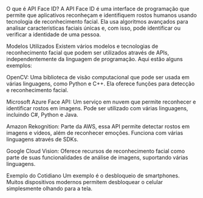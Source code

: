 O que é API Face ID?
A API Face ID é uma interface de programação que permite que aplicativos reconheçam e identifiquem rostos humanos usando tecnologia de reconhecimento facial. Ela usa algoritmos avançados para analisar características faciais únicas e, com isso, pode identificar ou verificar a identidade de uma pessoa.

Modelos Utilizados
Existem vários modelos e tecnologias de reconhecimento facial que podem ser utilizados através de APIs, independentemente da linguagem de programação. Aqui estão alguns exemplos:

OpenCV: Uma biblioteca de visão computacional que pode ser usada em várias linguagens, como Python e C++. Ela oferece funções para detecção e reconhecimento facial.

Microsoft Azure Face API: Um serviço em nuvem que permite reconhecer e identificar rostos em imagens. Pode ser utilizado com várias linguagens, incluindo C#, Python e Java.

Amazon Rekognition: Parte da AWS, essa API permite detectar rostos em imagens e vídeos, além de reconhecer emoções. Funciona com várias linguagens através de SDKs.

Google Cloud Vision: Oferece recursos de reconhecimento facial como parte de suas funcionalidades de análise de imagens, suportando várias linguagens.

Exemplo do Cotidiano
Um exemplo é o desbloqueio de smartphones. Muitos dispositivos modernos permitem desbloquear o celular simplesmente olhando para a tela.